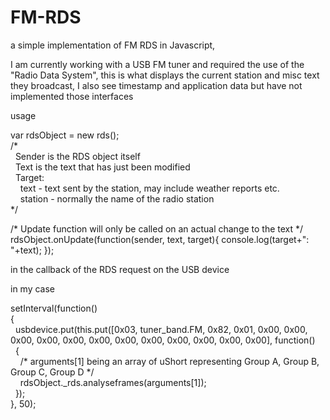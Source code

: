 # FM-RDS
a simple implementation of FM RDS in Javascript, 

I am currently working with a USB FM tuner and required the use of the "Radio Data System", this is what displays the current station and misc text they broadcast, I also see timestamp and application data but have not implemented those interfaces

usage

var rdsObject = new rds();\
/*\
&nbsp;&nbsp;Sender is the RDS object itself\
&nbsp;&nbsp;Text is the text that has just been modified\
&nbsp;&nbsp;Target:\
&nbsp;&nbsp;&nbsp;&nbsp;text - text sent by the station, may include weather reports etc.\
&nbsp;&nbsp;&nbsp;&nbsp;station - normally the name of the radio station\
*/

/* Update function will only be called on an actual change to the text */\
rdsObject.onUpdate(function(sender, text, target){ console.log(target+": "+text); });

in the callback of the RDS request on the USB device

in my case

setInterval(function()\
{\
&nbsp;&nbsp;usbdevice.put(this.put([0x03, tuner_band.FM, 0x82, 0x01, 0x00, 0x00, 0x00, 0x00, 0x00, 0x00, 0x00, 0x00, 0x00, 0x00, 0x00, 0x00], function()\
&nbsp;&nbsp;{\
&nbsp;&nbsp;&nbsp;&nbsp;/* arguments[1] being an array of uShort representing Group A, Group B, Group C, Group D */\
&nbsp;&nbsp;&nbsp;&nbsp;rdsObject._rds.analyseframes(arguments[1]);\
&nbsp;&nbsp;});\
}, 50);
